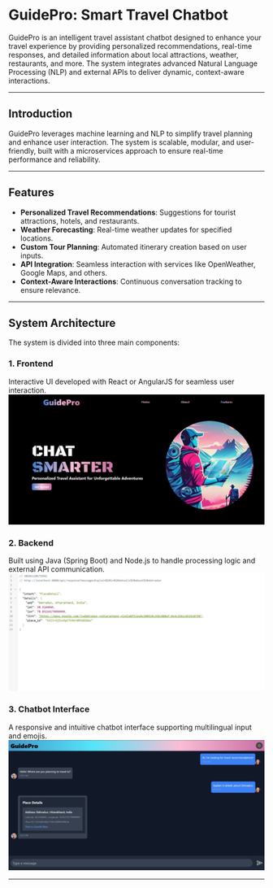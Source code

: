 # GuidePro: Smart Travel Chatbot

GuidePro is an intelligent travel assistant chatbot designed to enhance your travel experience by providing personalized recommendations, real-time responses, and detailed information about local attractions, weather, restaurants, and more. The system integrates advanced Natural Language Processing (NLP) and external APIs to deliver dynamic, context-aware interactions.

---


## Introduction

GuidePro leverages machine learning and NLP to simplify travel planning and enhance user interaction. The system is scalable, modular, and user-friendly, built with a microservices approach to ensure real-time performance and reliability.

---

## Features

- **Personalized Travel Recommendations**: Suggestions for tourist attractions, hotels, and restaurants.
- **Weather Forecasting**: Real-time weather updates for specified locations.
- **Custom Tour Planning**: Automated itinerary creation based on user inputs.
- **API Integration**: Seamless interaction with services like OpenWeather, Google Maps, and others.
- **Context-Aware Interactions**: Continuous conversation tracking to ensure relevance.

---

## System Architecture

The system is divided into three main components:

### 1. Frontend
Interactive UI developed with React or AngularJS for seamless user interaction.  
![Frontend](https://github.com/Shashank-jais/GuidePro_TravelChatbot/blob/main/WhatsApp%20Image%202024-12-15%20at%2017.32.52_3fe8595b.jpg)

### 2. Backend
Built using Java (Spring Boot) and Node.js to handle processing logic and external API communication.  
![backend Photo](https://github.com/Shashank-jais/GuidePro_TravelChatbot/blob/main/WhatsApp%20Image%202024-11-28%20at%2017.30.07_92d38bda.jpg)

### 3. Chatbot Interface
A responsive and intuitive chatbot interface supporting multilingual input and emojis.  
![Chat](https://github.com/Shashank-jais/GuidePro_TravelChatbot/blob/main/WhatsApp%20Image%202024-11-28%20at%2017.33.53_da0cb462.jpg)

---

